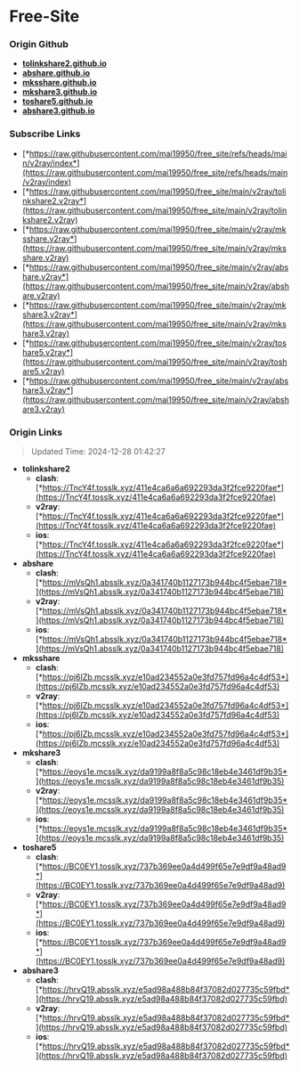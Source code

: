 # Free-Site

### Origin Github

- [**tolinkshare2.github.io**](https://github.com/tolinkshare2/tolinkshare2.github.io)
- [**abshare.github.io**](https://github.com/abshare/abshare.github.io)
- [**mksshare.github.io**](https://github.com/mksshare/mksshare.github.io)
- [**mkshare3.github.io**](https://github.com/mkshare3/mkshare3.github.io)
- [**toshare5.github.io**](https://github.com/toshare5/toshare5.github.io)
- [**abshare3.github.io**](https://github.com/abshare3/abshare3.github.io)

### Subscribe Links

- [*https://raw.githubusercontent.com/mai19950/free_site/refs/heads/main/v2ray/index*](https://raw.githubusercontent.com/mai19950/free_site/refs/heads/main/v2ray/index)
- [*https://raw.githubusercontent.com/mai19950/free_site/main/v2ray/tolinkshare2.v2ray*](https://raw.githubusercontent.com/mai19950/free_site/main/v2ray/tolinkshare2.v2ray)
- [*https://raw.githubusercontent.com/mai19950/free_site/main/v2ray/mksshare.v2ray*](https://raw.githubusercontent.com/mai19950/free_site/main/v2ray/mksshare.v2ray)
- [*https://raw.githubusercontent.com/mai19950/free_site/main/v2ray/abshare.v2ray*](https://raw.githubusercontent.com/mai19950/free_site/main/v2ray/abshare.v2ray)
- [*https://raw.githubusercontent.com/mai19950/free_site/main/v2ray/mkshare3.v2ray*](https://raw.githubusercontent.com/mai19950/free_site/main/v2ray/mkshare3.v2ray)
- [*https://raw.githubusercontent.com/mai19950/free_site/main/v2ray/toshare5.v2ray*](https://raw.githubusercontent.com/mai19950/free_site/main/v2ray/toshare5.v2ray)
- [*https://raw.githubusercontent.com/mai19950/free_site/main/v2ray/abshare3.v2ray*](https://raw.githubusercontent.com/mai19950/free_site/main/v2ray/abshare3.v2ray)

### Origin Links

> Updated Time: 2024-12-28 01:42:27

- **tolinkshare2**
  - **clash**: [*https://TncY4f.tosslk.xyz/411e4ca6a6a692293da3f2fce9220fae*](https://TncY4f.tosslk.xyz/411e4ca6a6a692293da3f2fce9220fae)
  - **v2ray**: [*https://TncY4f.tosslk.xyz/411e4ca6a6a692293da3f2fce9220fae*](https://TncY4f.tosslk.xyz/411e4ca6a6a692293da3f2fce9220fae)
  - **ios**: [*https://TncY4f.tosslk.xyz/411e4ca6a6a692293da3f2fce9220fae*](https://TncY4f.tosslk.xyz/411e4ca6a6a692293da3f2fce9220fae)
- **abshare**
  - **clash**: [*https://mVsQh1.absslk.xyz/0a341740b1127173b944bc4f5ebae718*](https://mVsQh1.absslk.xyz/0a341740b1127173b944bc4f5ebae718)
  - **v2ray**: [*https://mVsQh1.absslk.xyz/0a341740b1127173b944bc4f5ebae718*](https://mVsQh1.absslk.xyz/0a341740b1127173b944bc4f5ebae718)
  - **ios**: [*https://mVsQh1.absslk.xyz/0a341740b1127173b944bc4f5ebae718*](https://mVsQh1.absslk.xyz/0a341740b1127173b944bc4f5ebae718)
- **mksshare**
  - **clash**: [*https://pj6IZb.mcsslk.xyz/e10ad234552a0e3fd757fd96a4c4df53*](https://pj6IZb.mcsslk.xyz/e10ad234552a0e3fd757fd96a4c4df53)
  - **v2ray**: [*https://pj6IZb.mcsslk.xyz/e10ad234552a0e3fd757fd96a4c4df53*](https://pj6IZb.mcsslk.xyz/e10ad234552a0e3fd757fd96a4c4df53)
  - **ios**: [*https://pj6IZb.mcsslk.xyz/e10ad234552a0e3fd757fd96a4c4df53*](https://pj6IZb.mcsslk.xyz/e10ad234552a0e3fd757fd96a4c4df53)
- **mkshare3**
  - **clash**: [*https://eoys1e.mcsslk.xyz/da9199a8f8a5c98c18eb4e3461df9b35*](https://eoys1e.mcsslk.xyz/da9199a8f8a5c98c18eb4e3461df9b35)
  - **v2ray**: [*https://eoys1e.mcsslk.xyz/da9199a8f8a5c98c18eb4e3461df9b35*](https://eoys1e.mcsslk.xyz/da9199a8f8a5c98c18eb4e3461df9b35)
  - **ios**: [*https://eoys1e.mcsslk.xyz/da9199a8f8a5c98c18eb4e3461df9b35*](https://eoys1e.mcsslk.xyz/da9199a8f8a5c98c18eb4e3461df9b35)
- **toshare5**
  - **clash**: [*https://BC0EY1.tosslk.xyz/737b369ee0a4d499f65e7e9df9a48ad9*](https://BC0EY1.tosslk.xyz/737b369ee0a4d499f65e7e9df9a48ad9)
  - **v2ray**: [*https://BC0EY1.tosslk.xyz/737b369ee0a4d499f65e7e9df9a48ad9*](https://BC0EY1.tosslk.xyz/737b369ee0a4d499f65e7e9df9a48ad9)
  - **ios**: [*https://BC0EY1.tosslk.xyz/737b369ee0a4d499f65e7e9df9a48ad9*](https://BC0EY1.tosslk.xyz/737b369ee0a4d499f65e7e9df9a48ad9)
- **abshare3**
  - **clash**: [*https://hrvQ19.absslk.xyz/e5ad98a488b84f37082d027735c59fbd*](https://hrvQ19.absslk.xyz/e5ad98a488b84f37082d027735c59fbd)
  - **v2ray**: [*https://hrvQ19.absslk.xyz/e5ad98a488b84f37082d027735c59fbd*](https://hrvQ19.absslk.xyz/e5ad98a488b84f37082d027735c59fbd)
  - **ios**: [*https://hrvQ19.absslk.xyz/e5ad98a488b84f37082d027735c59fbd*](https://hrvQ19.absslk.xyz/e5ad98a488b84f37082d027735c59fbd)
